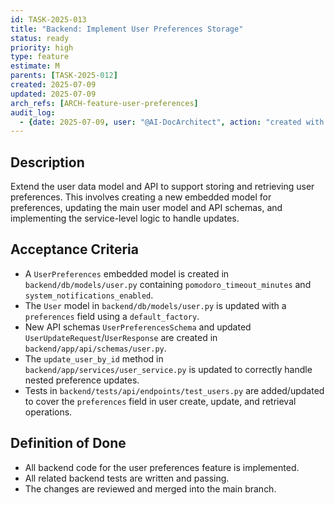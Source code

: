 ```yaml
---
id: TASK-2025-013
title: "Backend: Implement User Preferences Storage"
status: ready
priority: high
type: feature
estimate: M
parents: [TASK-2025-012]
created: 2025-07-09
updated: 2025-07-09
arch_refs: [ARCH-feature-user-preferences]
audit_log:
  - {date: 2025-07-09, user: "@AI-DocArchitect", action: "created with status ready"}
---
```

## Description
Extend the user data model and API to support storing and retrieving user preferences. This involves creating a new embedded model for preferences, updating the main user model and API schemas, and implementing the service-level logic to handle updates.

## Acceptance Criteria
- A `UserPreferences` embedded model is created in `backend/db/models/user.py` containing `pomodoro_timeout_minutes` and `system_notifications_enabled`.
- The `User` model in `backend/db/models/user.py` is updated with a `preferences` field using a `default_factory`.
- New API schemas `UserPreferencesSchema` and updated `UserUpdateRequest`/`UserResponse` are created in `backend/app/api/schemas/user.py`.
- The `update_user_by_id` method in `backend/app/services/user_service.py` is updated to correctly handle nested preference updates.
- Tests in `backend/tests/api/endpoints/test_users.py` are added/updated to cover the `preferences` field in user create, update, and retrieval operations.

## Definition of Done
- All backend code for the user preferences feature is implemented.
- All related backend tests are written and passing.
- The changes are reviewed and merged into the main branch.
